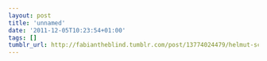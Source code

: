 ```yaml
---
layout: post
title: 'unnamed'
date: '2011-12-05T10:23:54+01:00'
tags: []
tumblr_url: http://fabiantheblind.tumblr.com/post/13774024479/helmut-schmidt-2011-spd-parteitag-in-berlin-by
---
```

